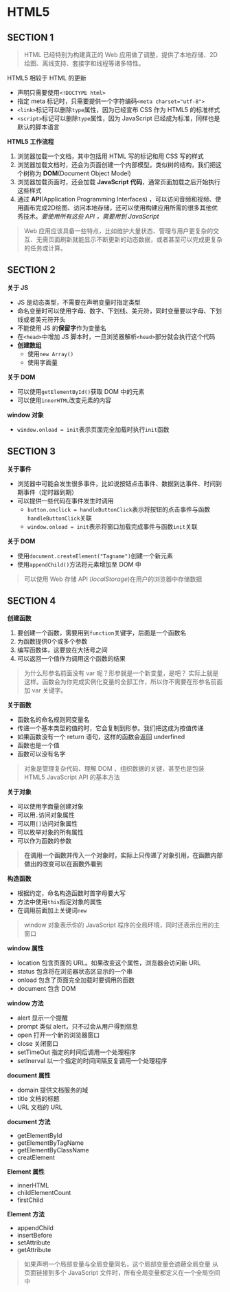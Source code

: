 # HTML5

## SECTION 1

> HTML 已经特别为构建真正的 Web 应用做了调整，提供了本地存储、2D绘图、离线支持、套接字和线程等诸多特性。

HTML5 相较于 HTML 的更新
- 声明只需要使用`<!DOCTYPE html>`
- 指定 meta 标记时，只需要提供一个字符编码`<meta charset="utf-8">`
- `<link>`标记可以删除`type`属性，因为已经宣布 CSS 作为 HTML5 的标准样式
- `<script>`标记可以删除`type`属性，因为 JavaScript 已经成为标准，同样也是默认的脚本语言

**HTML5 工作流程**
1. 浏览器加载一个文档，其中包括用 HTML 写的标记和用 CSS 写的样式
2. 浏览器加载文档时，还会为页面创建一个内部模型。类似树的结构，我们把这个树称为 **DOM**(Document Object Model)
3. 浏览器加载页面时，还会加载 **JavaScript 代码**，通常页面加载之后开始执行这些样式
4. 通过 **API**(Application Programming Interfaces) ，可以访问音频和视频、使用画布完成2D绘图、访问本地存储，还可以使用构建应用所需的很多其他优秀技术。*要使用所有这些 API ，需要用到 JavaScript*

> Web 应用应该具备一些特点，比如维护大量状态、管理与用户更复杂的交互、无需页面刷新就能显示不断更新的动态数据，或者甚至可以完成更复杂的任务或计算。

## SECTION 2

**关于 JS**
- JS 是动态类型，不需要在声明变量时指定类型
- 命名变量时可以使用字母、数字、下划线、美元符，同时变量要以字母、下划线或者美元符开头
- 不能使用 JS 的**保留字**作为变量名
- 在`<head>`中增加 JS 脚本时，一旦浏览器解析`<head>`部分就会执行这个代码
- **创建数组**
    - 使用`new Array()`
    - 使用字面量

**关于 DOM**
- 可以使用`getElementById()`获取 DOM 中的元素
- 可以使用`innerHTML`改变元素的内容

**window 对象**
- `window.onload = init`表示页面完全加载时执行`init`函数

## SECTION 3

**关于事件**
- 浏览器中可能会发生很多事件，比如说按钮点击事件、数据到达事件、时间到期事件（定时器到期）
- 可以提供一些代码在事件发生时调用
    - `button.onclick = handleButtonClick`表示将按钮的点击事件与函数`handleButtonClick`关联
    - `window.onload = init`表示将窗口加载完成事件与函数`init`关联

**关于 DOM**
- 使用`document.createElement("Tagname")`创建一个新元素
- 使用`appendChild()`方法将元素增加至 DOM 中

> 可以使用 Web 存储 API (*localStorage*)在用户的浏览器中存储数据

## SECTION 4

**创建函数**
1. 要创建一个函数，需要用到`function`关键字，后面是一个函数名
2. 为函数提供0个或多个参数
3. 编写函数体，这要放在大括号之间
4. 可以返回一个值作为调用这个函数的结果

> 为什么形参名前面没有 var 呢？形参就是一个新变量，是吧？
> 实际上就是这样。函数会为你完成实例化变量的全部工作，所以你不需要在形参名前面加 var 关键字。

**关于函数**
- 函数名的命名规则同变量名
- 传递一个基本类型的值的时，它会复制到形参。我们把这成为按值传递
- 如果函数没有一个 return 语句，这样的函数会返回 underfined
- 函数也是一个值
- 函数可以没有名字

> 对象是管理复杂代码、理解 DOM 、组织数据的关键，甚至也是包装 HTML5 JavaScript API 的基本方法

**关于对象**
- 可以使用字面量创建对象
- 可以用`.`访问对象属性
- 可以用`[]`访问对象属性
- 可以枚举对象的所有属性
- 可以作为函数的参数

> **在调用一个函数并传入一个对象时，实际上只传递了对象引用，在函数内部做出的改变可以在函数外看到**

**构造函数**
- 根据约定，命名构造函数时首字母要大写
- 方法中使用`this`指定对象的属性
- 在调用前面加上关键词`new`

> window 对象表示你的 JavaScript 程序的全局环境，同时还表示应用的主窗口

**window 属性**
- location 包含页面的 URL。如果改变这个属性，浏览器会访问新 URL
- status 包含将在浏览器状态区显示的一个串
- onload 包含了页面完全加载时要调用的函数
- document 包含 DOM

**window 方法**
- alert 显示一个提醒
- prompt 类似 alert，只不过会从用户得到信息
- open 打开一个新的浏览器窗口
- close 关闭窗口
- setTimeOut 指定的时间后调用一个处理程序
- setInerval 以一个指定的时间间隔反复调用一个处理程序

**document 属性**
- domain 提供文档服务的域
- title 文档的标题
- URL 文档的 URL

**document 方法**
- getElementById
- getElementByTagName
- getElementByClassName
- creatElement

**Element 属性**
- innerHTML
- childElementCount
- firstChild

**Element 方法**
- appendChild
- insertBefore
- setAttribute
- getAttribute

> 如果声明一个局部变量与全局变量同名，这个局部变量会遮蔽全局变量
> 从页面链接到多个 JavaScript 文件时，所有全局变量都定义在一个全局空间中

